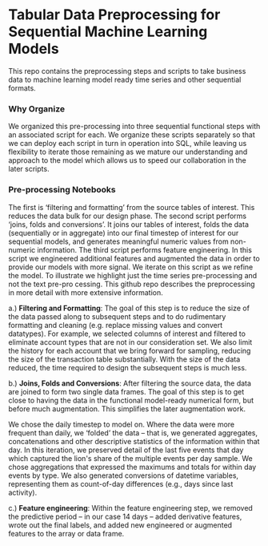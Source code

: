 # Tabular Data Preprocessing for Sequential Machine Learning Models

This repo contains the preprocessing steps and scripts to take business data to machine learning model ready time series and other sequential formats.

### Why Organize

We organized this pre-processing into three sequential functional steps with an associated script for each.  We organize these scripts separately so that we can deploy each script in turn in operation into SQL, while leaving us flexibility to iterate those remaining as we mature our understanding and approach to the model which allows us to speed our collaboration in the later scripts.

### Pre-processing Notebooks

The first is ‘filtering and formatting’ from the source tables of interest. This reduces the data bulk for our design phase. The second script performs ‘joins, folds and conversions’. It joins our tables of interest, folds the data (sequentially or in aggregate) into our final timestep of interest for our sequential models, and generates meaningful numeric values from non-numeric information. The third script performs feature engineering. In this script we engineered additional features and augmented the data in order to provide our models with more signal. We iterate on this script as we refine the model.
To illustrate we highlight just the time series pre-processing and not the text pre-pro cessing. This github repo describes the preprocessing in more detail with more extensive information.

a.)     **Filtering and Formatting**: The goal of this step is to reduce the size of the data passed along to subsequent steps and to do rudimentary formatting and cleaning (e.g. replace missing values and convert datatypes). For example, we selected columns of interest and filtered to eliminate account types that are not in our consideration set. We also limit the history for each account that we bring forward for sampling, reducing the size of the transaction table substantially. With the size of the data reduced, the time required to design the subsequent steps is much less. 

b.)     **Joins, Folds and Conversions**: After filtering the source data, the data are joined to form two single data frames. The goal of this step is to get close to having the data in the functional model-ready numerical form, but before much augmentation.  This simplifies the later augmentation work.

We chose the daily timestep to model on. Where the data were more frequent than daily, we ‘folded’ the data – that is, we generated aggregates, concatenations and other descriptive statistics of the information within that day.  In this iteration, we preserved detail of the last five events that day which captured the lion's share of the multiple events per day sample.  We chose aggregations that expressed the maximums and totals for within day events by type.  We also generated conversions of datetime variables, representing them as count-of-day differences (e.g., days since last activity). 

c.)     **Feature engineering**: Within the feature engineering step, we removed the predictive period – in our case 14 days – added derivative features, wrote out the final labels, and added new engineered or augmented features to the array or data frame.
